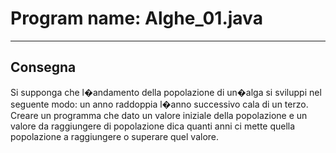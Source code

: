 # Program name: Alghe_01.java

---

## Consegna

Si supponga che l�andamento della popolazione di un�alga si sviluppi nel seguente modo: un anno raddoppia l�anno
successivo cala di un terzo. Creare un programma che dato un valore iniziale della popolazione e un valore da
raggiungere di popolazione dica quanti anni ci mette quella popolazione a raggiungere o superare quel valore.

